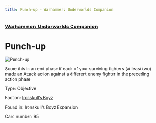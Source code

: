 ```yaml
---
title: Punch-up - Warhammer: Underworlds Companion
---
```


### [Warhammer: Underworlds Companion](https://guidokessels.github.io/wh-underworlds)

  

# Punch-up

![Punch-up](https://warhammerunderworlds.com/wp-content/uploads/sites/6/2017/12/095_ENG-Punch-up.png)

Score this in an end phase if each of your surviving fighters (at least two) made an Attack action against a different enemy fighter in the preceding action phase

Type: Objective

Faction: [Ironskull’s Boyz](https://guidokessels.github.io/wh-underworlds/factions/ironskulls-boyz)

Found in: [Ironskull's Boyz Expansion](https://guidokessels.github.io/wh-underworlds/locations/ironskulls-boyz-expansion)

Card number: 95
